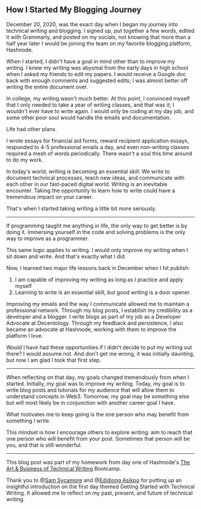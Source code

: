 ## How I Started My Blogging Journey

December 20, 2020, was the exact day when I began my journey into technical writing and blogging. I signed up, put together a few words, edited it with Grammarly, and posted on my socials, not knowing that more than a half year later I would be joining the team on my favorite blogging platform, Hashnode.

When I started, I didn't have a goal in mind other than to improve my writing. I knew my writing was abysmal from the early days in high school when I asked my friends to edit my papers. I would receive a Google doc back with enough comments and suggested edits; I was almost better off writing the entire document over. 

In college, my writing wasn't much better. At this point, I convinced myself that I only needed to take a year of writing classes, and that was it; I wouldn't ever have to write again. I would only be coding at my day job, and some other poor soul would handle the emails and documentation. 

Life had other plans. 

I wrote essays for financial aid forms, reward recipient application essays, responded to 4-5 professional emails a day, and even non-writing classes required a mesh of words periodically. There wasn't a soul this time around to do my work.

In today's world, writing is becoming an essential skill. We write to document technical processes, teach new ideas, and communicate with each other in our fast-paced digital world. Writing is an inevitable encounter. Taking the opportunity to learn how to write could have a tremendous impact on your career. 

That's when I started taking writing a little bit more seriously. 

<hr>

If programming taught me anything in life, the only way to get better is by doing it. Immersing yourself in the code and solving problems is the only way to improve as a programmer. 

This same logic applies to writing. I would only improve my writing when I sit down and write. And that's exactly what I did.

Now, I learned two major life lessons back in December when I hit publish: 

1. I am capable of improving my writing as long as I practice and apply myself
2. Learning to write is an essential skill, but good writing is a door opener.

Improving my emails and the way I communicate allowed me to maintain a professional network. Through my blog posts, I establish my credibility as a developer and a blogger. I write blogs as part of my job as a Developer Advocate at Decentology. Through my feedback and persistence, I also became an advocate at Hashnode, working with them to improve the platform I love.

Would I have had these opportunities if I didn't decide to put my writing out there? I would assume not. And don't get me wrong, it was initially daunting, but now I am glad I took that first step.

<hr>

When reflecting on that day, my goals changed tremendously from when I started. Initially, my goal was to improve my writing. Today, my goal is to write blog posts and tutorials for my audience that will allow them to understand concepts in Web3. Tomorrow, my goal may be something else but will most likely be in conjunction with another career goal I have.

What motivates me to keep going is the one person who may benefit from something I write. 

This mindset is how I encourage others to explore writing: aim to reach that one person who will benefit from your post. Sometimes that person will be you, and that is still wonderful.

<hr>

This blog post was part of my homework from day one of Hashnode's [The Art & Business of Technical Writing](https://hashnode.com/bootcamp) Bootcamp.

Thank you to @[Sam Sycamore](@tanoaksam) and @[Edidiong Asikpo](@didicodes) for putting up an insightful introduction on the first day themed Getting Started with Technical Writing. It allowed me to reflect on my past, present, and future of technical writing.


